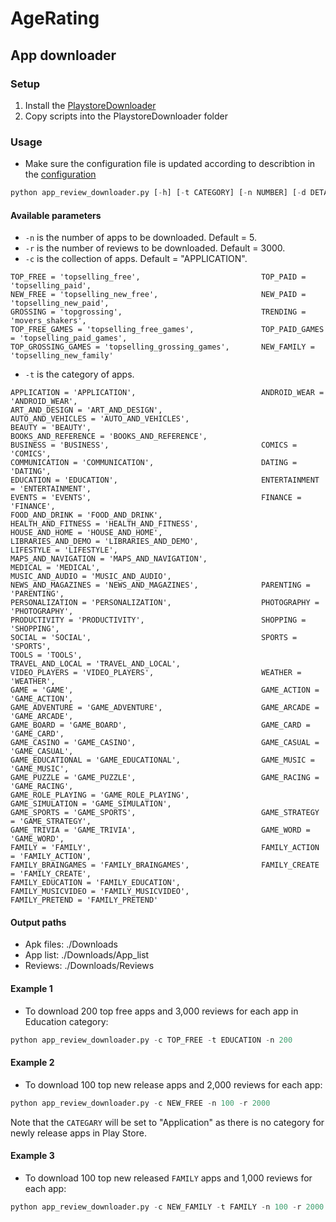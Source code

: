 # AgeRating

## App downloader

### Setup
1. Install the [PlaystoreDownloader](https://github.com/ClaudiuGeorgiu/PlaystoreDownloader)
2. Copy scripts into the PlaystoreDownloader folder

### Usage
* Make sure the configuration file is updated according to describtion in the [configuration](https://github.com/ClaudiuGeorgiu/PlaystoreDownloader#-configuration)
```Python
python app_review_downloader.py [-h] [-t CATEGORY] [-n NUMBER] [-d DETAIL] [-c COLLECTION] [-r N_REVIEWS]
```

#### Available parameters

* `-n` is the number of apps to be downloaded. Default = 5.
* `-r` is the number of reviews to be downloaded. Default = 3000.
* `-c` is the collection of apps. Default = "APPLICATION".
```
TOP_FREE = 'topselling_free',                           TOP_PAID = 'topselling_paid',
NEW_FREE = 'topselling_new_free',                       NEW_PAID = 'topselling_new_paid',
GROSSING = 'topgrossing',                               TRENDING = 'movers_shakers',
TOP_FREE_GAMES = 'topselling_free_games',               TOP_PAID_GAMES = 'topselling_paid_games',
TOP_GROSSING_GAMES = 'topselling_grossing_games',       NEW_FAMILY = 'topselling_new_family'
```
* `-t` is the category of apps.
```
APPLICATION = 'APPLICATION',                            ANDROID_WEAR = 'ANDROID_WEAR',
ART_AND_DESIGN = 'ART_AND_DESIGN',                      AUTO_AND_VEHICLES = 'AUTO_AND_VEHICLES',
BEAUTY = 'BEAUTY',                                      BOOKS_AND_REFERENCE = 'BOOKS_AND_REFERENCE',
BUSINESS = 'BUSINESS',                                  COMICS = 'COMICS',
COMMUNICATION = 'COMMUNICATION',                        DATING = 'DATING',
EDUCATION = 'EDUCATION',                                ENTERTAINMENT = 'ENTERTAINMENT',
EVENTS = 'EVENTS',                                      FINANCE = 'FINANCE',
FOOD_AND_DRINK = 'FOOD_AND_DRINK',                      HEALTH_AND_FITNESS = 'HEALTH_AND_FITNESS',
HOUSE_AND_HOME = 'HOUSE_AND_HOME',                      LIBRARIES_AND_DEMO = 'LIBRARIES_AND_DEMO',
LIFESTYLE = 'LIFESTYLE',                                MAPS_AND_NAVIGATION = 'MAPS_AND_NAVIGATION',
MEDICAL = 'MEDICAL',                                    MUSIC_AND_AUDIO = 'MUSIC_AND_AUDIO',
NEWS_AND_MAGAZINES = 'NEWS_AND_MAGAZINES',              PARENTING = 'PARENTING',
PERSONALIZATION = 'PERSONALIZATION',                    PHOTOGRAPHY = 'PHOTOGRAPHY',
PRODUCTIVITY = 'PRODUCTIVITY',                          SHOPPING = 'SHOPPING',
SOCIAL = 'SOCIAL',                                      SPORTS = 'SPORTS',
TOOLS = 'TOOLS',                                        TRAVEL_AND_LOCAL = 'TRAVEL_AND_LOCAL',
VIDEO_PLAYERS = 'VIDEO_PLAYERS',                        WEATHER = 'WEATHER',
GAME = 'GAME',                                          GAME_ACTION = 'GAME_ACTION',
GAME_ADVENTURE = 'GAME_ADVENTURE',                      GAME_ARCADE = 'GAME_ARCADE',
GAME_BOARD = 'GAME_BOARD',                              GAME_CARD = 'GAME_CARD',
GAME_CASINO = 'GAME_CASINO',                            GAME_CASUAL = 'GAME_CASUAL',
GAME_EDUCATIONAL = 'GAME_EDUCATIONAL',                  GAME_MUSIC = 'GAME_MUSIC',
GAME_PUZZLE = 'GAME_PUZZLE',                            GAME_RACING = 'GAME_RACING',
GAME_ROLE_PLAYING = 'GAME_ROLE_PLAYING',                GAME_SIMULATION = 'GAME_SIMULATION',
GAME_SPORTS = 'GAME_SPORTS',                            GAME_STRATEGY = 'GAME_STRATEGY',
GAME_TRIVIA = 'GAME_TRIVIA',                            GAME_WORD = 'GAME_WORD',
FAMILY = 'FAMILY',                                      FAMILY_ACTION = 'FAMILY_ACTION',
FAMILY_BRAINGAMES = 'FAMILY_BRAINGAMES',                FAMILY_CREATE = 'FAMILY_CREATE',
FAMILY_EDUCATION = 'FAMILY_EDUCATION',                  FAMILY_MUSICVIDEO = 'FAMILY_MUSICVIDEO',
FAMILY_PRETEND = 'FAMILY_PRETEND'
```
#### Output paths
* Apk files: ./Downloads
* App list: ./Downloads/App_list
* Reviews: ./Downloads/Reviews

#### Example 1
* To download 200 top free apps and 3,000 reviews for each app in Education category: 
```Python
python app_review_downloader.py -c TOP_FREE -t EDUCATION -n 200
```
#### Example 2
* To download 100 top new release apps and 2,000 reviews for each app:
```Python
python app_review_downloader.py -c NEW_FREE -n 100 -r 2000
```
Note that the `CATEGARY` will be set to "Application" as there is no category for newly release apps in Play Store.
#### Example 3
* To download 100 top new released `FAMILY` apps and 1,000 reviews for each app:
```Python
python app_review_downloader.py -c NEW_FAMILY -t FAMILY -n 100 -r 2000
```

